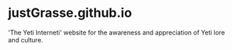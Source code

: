 # justGrasse.github.io
'The Yeti Interneti' website for the awareness and appreciation of Yeti lore and culture.
